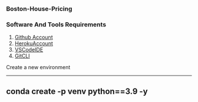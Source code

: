 ### Boston-House-Pricing

### Software And Tools Requirements

1. [Github Account](https://github.com/)
2. [HerokuAccount](https://dashboard.heroku.com/terms-of-service)
3. [VSCodeIDE](https://code.visualstudio.com/)
4. [GitCLI](https://git-scm.com/book/en/v2/Getting-Started-The-Command-Line)

Create a new environment

---
conda create -p venv python==3.9 -y
---

